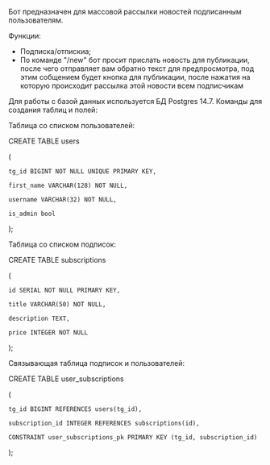 Бот предназначен для массовой рассылки новостей подписанным пользователям.

Функции:
* Подписка/отпискиа;
* По команде "/new" бот просит прислать новость для публикации, после чего отправляет вам обратно текст для предпросмотра, под этим собщением будет кнопка для публикации, после нажатия на которую происходит рассылка этой новости всем подписчикам



Для работы с базой данных используется БД Postgres 14.7. Команды для создания таблиц и полей:

Таблица со списком пользователей:

CREATE TABLE users

(  

    tg_id BIGINT NOT NULL UNIQUE PRIMARY KEY,
    
    first_name VARCHAR(128) NOT NULL,
    
    username VARCHAR(32) NOT NULL,
    
    is_admin bool
    
);

Таблица со списком подписок:

CREATE TABLE subscriptions

(  

    id SERIAL NOT NULL PRIMARY KEY,
    
    title VARCHAR(50) NOT NULL,
    
    description TEXT,
    
    price INTEGER NOT NULL
    
);

Связывающая таблица подписок и пользователей:

CREATE TABLE user_subscriptions 

(

    tg_id BIGINT REFERENCES users(tg_id),
    
    subscription_id INTEGER REFERENCES subscriptions(id),
    
    CONSTRAINT user_subscriptions_pk PRIMARY KEY (tg_id, subscription_id)
    
);
